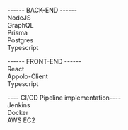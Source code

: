 ------ BACK-END ------ \
NodeJS \
GraphQL \
Prisma \
Postgres \
Typescript 

------ FRONT-END ------ \
React \
Appolo-Client \
Typescript 

---- CI/CD Pipeline implementation---- \
Jenkins \
Docker \
AWS EC2

